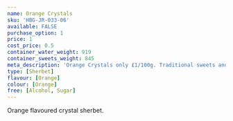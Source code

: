 ```yaml
---
name: Orange Crystals
sku: 'HBG-JR-033-06'
available: FALSE
purchase_option: 1
price: 1
cost_price: 0.5
container_water_weight: 919
container_sweets_weight: 845
meta_description: 'Orange Crystals only £1/100g. Traditional sweets and more at Humbugs Confectionery Store. Specialists in satisfying your sweet tooth!'
type: [Sherbet]
flavour: [Orange]
colour: [Orange]
free: [Alcohol, Sugar]
---
```

Orange flavoured crystal sherbet.